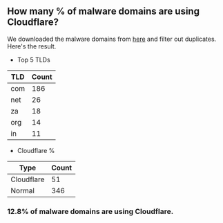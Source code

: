 ## How many % of malware domains are using Cloudflare?


We downloaded the malware domains from [here](https://urlhaus.abuse.ch) and filter out duplicates.
Here's the result.


[//]: # (start replacement)


- Top 5 TLDs

| TLD | Count |
| --- | --- |
| com | 186 |
| net | 26 |
| za | 18 |
| org | 14 |
| in | 11 |


- Cloudflare %

| Type | Count |
| --- | --- |
| Cloudflare | 51 |
| Normal | 346 |


### 12.8% of malware domains are using Cloudflare.